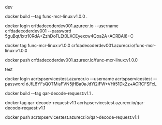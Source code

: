 dev

docker build --tag func-mcr-linux:v1.0.0 .

docker login crfdadecoderdev001.azurecr.io --username crfdadecoderdev001 --password 5guBqt/ixtr10RdA+ZzhDoFLEt0LXCEyexcw4Qoa2A+ACRBAl8+C

docker tag func-mcr-linux:v1.0.0 crfdadecoderdev001.azurecr.io/func-mcr-linux:v1.0.0

docker push  crfdadecoderdev001.azurecr.io/func-mcr-linux:v1.0.0 

test

docker login acrtspservicestest.azurecr.io --username acrtspservicestest --password dJfL8YFsQ0TMiaFVN5jHBa0aJdYi2iFW+VHt51DkZz+ACRCFSFcL

docker build --tag qar-decode-request:v1.1 .

docker tag qar-decode-request:v1.1  acrtspservicestest.azurecr.io/qar-decode-request:v1.1

docker push acrtspservicestest.azurecr.io/qar-decode-request:v1.1